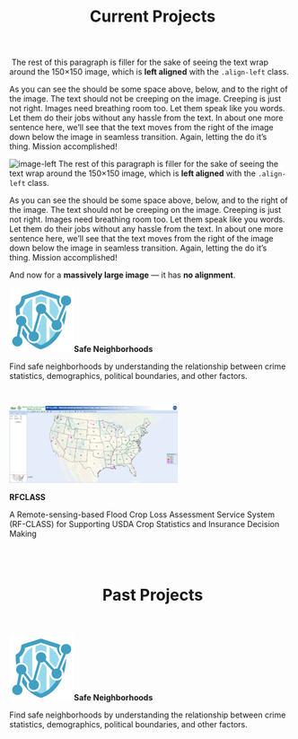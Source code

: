 <header class="entry-header">
<h1 class="entry-title"> Current Projects</h1>


</header>

<p><img src="https://mmistakes.github.io/jekyll-theme-basically-basic/assets/images/image-alignment-150x150.jpg" class="align-left" alt="" /> The rest of this paragraph is filler for the sake of seeing the text wrap around the 150×150 image, which is <strong>left aligned</strong> with the <code class="highlighter-rouge">.align-left</code> class.</p>

<p>As you can see the should be some space above, below, and to the right of the image. The text should not be creeping on the image. Creeping is just not right. Images need breathing room too. Let them speak like you words. Let them do their jobs without any hassle from the text. In about one more sentence here, we’ll see that the text moves from the right of the image down below the image in seamless transition. Again, letting the do it’s thing. Mission accomplished!</p>
<div class="entry-content">

<p><img src="https://mmistakes.github.io/jekyll-theme-basically-basic/assets/images/image-alignment-150x150.jpg" alt="image-left" class="align-left" /> The rest of this paragraph is filler for the sake of seeing the text wrap around the 150×150 image, which is <strong>left aligned</strong> with the <code class="highlighter-rouge">.align-left</code> class.</p>

<p>As you can see the should be some space above, below, and to the right of the image. The text should not be creeping on the image. Creeping is just not right. Images need breathing room too. Let them speak like you words. Let them do their jobs without any hassle from the text. In about one more sentence here, we’ll see that the text moves from the right of the image down below the image in seamless transition. Again, letting the do it’s thing. Mission accomplished!</p>

<p>And now for a <strong>massively large image</strong> — it has <strong>no alignment</strong>.</p>

 

  
<strong><a href="https://store.hexagongeospatial.com/apps/138892" target="_blank"><img class="alignleft wp-image-111 size-full" src="https://raw.githubusercontent.com/llin-csiss/llin-csiss.github.io/master/images/Safe_neigh.png" alt="crime-alert_logo_115" width="115" height="115" /></a>Safe Neighborhoods</strong>

Find safe neighborhoods by understanding the relationship between crime statistics, demographics, political boundaries, and other factors.
<div class="page" title="Page 28">

&nbsp;
<div class="section">
<div class="layoutArea">
<div class="column">

<strong>
<a href="http://dss.csiss.gmu.edu/RFCLASS/" target="_blank"><img class="alignleft wp-image-110 size-medium" src="https://raw.githubusercontent.com/llin-csiss/llin-csiss.github.io/master/images/Rfclass.png" alt="qq%e6%88%aa%e5%9b%be20161007200436" width="300" height="137" /></a></strong>

<strong>RFCLASS</strong>

A Remote-sensing-based Flood Crop Loss Assessment Service System (RF-CLASS) for Supporting USDA Crop Statistics and Insurance Decision Making

&nbsp;

</div>
</div>
</div>
</div>
</div>

<header class="entry-header">
<h1 class="entry-title"> Past Projects</h1>
</header>
<div class="entry-content">

<strong><a href="https://store.hexagongeospatial.com/apps/138892" target="_blank"><img class="alignleft wp-image-111 size-full" src="https://raw.githubusercontent.com/llin-csiss/llin-csiss.github.io/master/images/Safe_neigh.png" alt="crime-alert_logo_115" width="115" height="115" /></a>Safe Neighborhoods</strong>

Find safe neighborhoods by understanding the relationship between crime statistics, demographics, political boundaries, and other factors.
<div class="page" title="Page 28">
